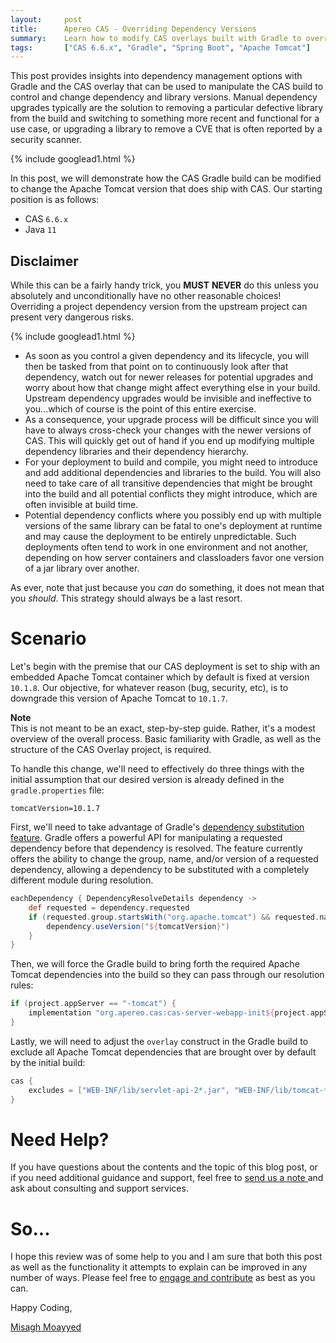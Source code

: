 ```yaml
---
layout:     post
title:      Apereo CAS - Overriding Dependency Versions
summary:    Learn how to modify CAS overlays built with Gradle to override and adjust dependency versions and upgrade libraries. 
tags:       ["CAS 6.6.x", "Gradle", "Spring Boot", "Apache Tomcat"]
---
```


This post provides insights into dependency management options with Gradle and the CAS overlay that can be used to manipulate the CAS build to control and change dependency and library versions. Manual dependency upgrades typically are the solution to removing a particular defective library from the build and switching to something more recent and functional for a use case, or upgrading a library to remove a CVE that is often reported by a security scanner.

{% include googlead1.html  %}

In this post, we will demonstrate how the CAS Gradle build can be modified to change the Apache Tomcat version that does ship with CAS. Our starting position is as follows:

- CAS `6.6.x`
- Java `11`

## Disclaimer

While this can be a fairly handy trick, you **MUST** **NEVER** do this unless you absolutely and unconditionally have no other reasonable choices! Overriding a project dependency version from the upstream project can present very dangerous risks. 

{% include googlead1.html %}
- As soon as you control a given dependency and its lifecycle, you will then be tasked from that point on to continuously look after that dependency, watch out for newer releases for potential upgrades and worry about how that change might affect everything else in your build. Upstream dependency upgrades would be invisible and ineffective to you...which of course is the point of this entire exercise.
- As a consequence, your upgrade process will be difficult since you will have to always cross-check your changes with the newer versions of CAS. This will quickly get out of hand if you end up modifying multiple dependency libraries and their dependency hierarchy.
- For your deployment to build and compile, you might need to introduce and add additional dependencies and libraries to the build. You will also need to take care of all transitive dependencies that might be brought into the build and all potential conflicts they might introduce, which are often invisible at build time.
- Potential dependency conflicts where you possibly end up with multiple versions of the same library can be fatal to one's deployment at runtime and may cause the deployment to be entirely unpredictable. Such deployments often tend to work in one environment and not another, depending on how server containers and classloaders favor one version of a jar library over another.

As ever, note that just because you *can* do something, it does not mean that you *should*. This strategy should always be a last resort.

# Scenario

Let's begin with the premise that our CAS deployment is set to ship with an embedded Apache Tomcat container which by default is fixed at version `10.1.8`. Our objective, for whatever reason (bug, security, etc), is to downgrade this version of Apache Tomcat to `10.1.7`. 

<div class="alert alert-info">
  <strong>Note</strong><br/>This is not meant to be an exact, step-by-step guide. Rather, it's a modest overview of the overall process. Basic familiarity with Gradle, as well as the structure of the CAS Overlay project, is required.
</div>

To handle this change, we'll need to effectively do three things with the initial assumption that our desired version is already defined in the `gradle.properties` file:

```properties
tomcatVersion=10.1.7
```

First, we'll need to take advantage of Gradle's [dependency substitution feature](https://docs.gradle.org/current/userguide/resolution_rules.html). Gradle offers a powerful API for manipulating a requested dependency before that dependency is resolved. The feature currently offers the ability to change the group, name, and/or version of a requested dependency, allowing a dependency to be substituted with a completely different module during resolution.

```groovy
eachDependency { DependencyResolveDetails dependency ->
    def requested = dependency.requested
    if (requested.group.startsWith("org.apache.tomcat") && requested.name != "jakartaee-migration")  {
        dependency.useVersion("${tomcatVersion}")
    }
}
```

Then, we will force the Gradle build to bring forth the required Apache Tomcat dependencies into the build so they can pass through our resolution rules:

```groovy
if (project.appServer == "-tomcat") {
    implementation "org.apereo.cas:cas-server-webapp-init${project.appServer}:${project.'cas.version'}"
}
```

Lastly, we will need to adjust the `overlay` construct in the Gradle build to exclude all Apache Tomcat dependencies that are brought over by default by the initial build:

```groovy
cas {
    excludes = ["WEB-INF/lib/servlet-api-2*.jar", "WEB-INF/lib/tomcat-*.jar"]
}
```
# Need Help?

If you have questions about the contents and the topic of this blog post, or if you need additional guidance and support, feel free to [send us a note ](/#contact-section-header) and ask about consulting and support services.

# So...

I hope this review was of some help to you and I am sure that both this post as well as the functionality it attempts to explain can be improved in any number of ways. Please feel free to [engage and contribute][contribguide] as best as you can.

Happy Coding,

[Misagh Moayyed](https://fawnoos.com)

[contribguide]: https://apereo.github.io/cas/developer/Contributor-Guidelines.html